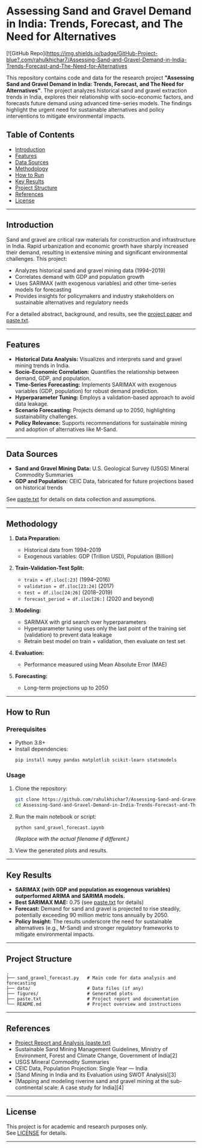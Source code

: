 # Assessing Sand and Gravel Demand in India: Trends, Forecast, and The Need for Alternatives

[![GitHub Repo](https://img.shields.io/badge/GitHub-Project-blue?.com/rahulkhichar7/Assessing-Sand-and-Gravel-Demand-in-India-Trends-Forecast-and-The-Need-for-Alternatives

This repository contains code and data for the research project **"Assessing Sand and Gravel Demand in India: Trends, Forecast, and The Need for Alternatives"**. The project analyzes historical sand and gravel extraction trends in India, explores their relationship with socio-economic factors, and forecasts future demand using advanced time-series models. The findings highlight the urgent need for sustainable alternatives and policy interventions to mitigate environmental impacts.

## Table of Contents

- [Introduction](#introduction)
- [Features](#features)
- [Data Sources](#data-sources)
- [Methodology](#methodology)
- [How to Run](#how-to-run)
- [Key Results](#key-results)
- [Project Structure](#project-structure)
- [References](#references)
- [License](#license)

---

## Introduction

Sand and gravel are critical raw materials for construction and infrastructure in India. Rapid urbanization and economic growth have sharply increased their demand, resulting in extensive mining and significant environmental challenges. This project:

- Analyzes historical sand and gravel mining data (1994–2019)
- Correlates demand with GDP and population growth
- Uses SARIMAX (with exogenous variables) and other time-series models for forecasting
- Provides insights for policymakers and industry stakeholders on sustainable alternatives and regulatory needs

For a detailed abstract, background, and results, see the [project paper](https://github.com/rahulkhichar7/Assessing-Sand-and-Gravel-Demand-in-India-Trends-Forecast-and-The-Need-for-Alternatives.git) and [paste.txt][1].

---

## Features

- **Historical Data Analysis:** Visualizes and interprets sand and gravel mining trends in India.
- **Socio-Economic Correlation:** Quantifies the relationship between demand, GDP, and population.
- **Time-Series Forecasting:** Implements SARIMAX with exogenous variables (GDP, population) for robust demand prediction.
- **Hyperparameter Tuning:** Employs a validation-based approach to avoid data leakage.
- **Scenario Forecasting:** Projects demand up to 2050, highlighting sustainability challenges.
- **Policy Relevance:** Supports recommendations for sustainable mining and adoption of alternatives like M-Sand.

---

## Data Sources

- **Sand and Gravel Mining Data:** U.S. Geological Survey (USGS) Mineral Commodity Summaries
- **GDP and Population:** CEIC Data, fabricated for future projections based on historical trends

See [paste.txt][1] for details on data collection and assumptions.

---

## Methodology

1. **Data Preparation:**  
   - Historical data from 1994–2019  
   - Exogenous variables: GDP (Trillion USD), Population (Billion)

2. **Train-Validation-Test Split:**  
   - `train = df.iloc[:23]` (1994–2016)  
   - `validation = df.iloc[23:24]` (2017)  
   - `test = df.iloc[24:26]` (2018–2019)  
   - `forecast_period = df.iloc[26:]` (2020 and beyond)

3. **Modeling:**  
   - SARIMAX with grid search over hyperparameters  
   - Hyperparameter tuning uses only the last point of the training set (validation) to prevent data leakage  
   - Retrain best model on train + validation, then evaluate on test set

4. **Evaluation:**  
   - Performance measured using Mean Absolute Error (MAE)

5. **Forecasting:**  
   - Long-term projections up to 2050

---

## How to Run

### Prerequisites

- Python 3.8+
- Install dependencies:
  ```bash
  pip install numpy pandas matplotlib scikit-learn statsmodels
  ```

### Usage

1. Clone the repository:
   ```bash
   git clone https://github.com/rahulkhichar7/Assessing-Sand-and-Gravel-Demand-in-India-Trends-Forecast-and-The-Need-for-Alternatives.git
   cd Assessing-Sand-and-Gravel-Demand-in-India-Trends-Forecast-and-The-Need-for-Alternatives
   ```

2. Run the main notebook or script:
   ```bash
   python sand_gravel_forecast.ipynb
   ```
   *(Replace with the actual filename if different.)*

3. View the generated plots and results.

---

## Key Results

- **SARIMAX (with GDP and population as exogenous variables) outperformed ARIMA and SARIMA models.**
- **Best SARIMAX MAE:** 0.75 (see [paste.txt][1] for details)
- **Forecast:** Demand for sand and gravel is projected to rise steadily, potentially exceeding 90 million metric tons annually by 2050.
- **Policy Insight:** The results underscore the need for sustainable alternatives (e.g., M-Sand) and stronger regulatory frameworks to mitigate environmental impacts.

---

## Project Structure

```
.
├── sand_gravel_forecast.py   # Main code for data analysis and forecasting
├── data/                     # Data files (if any)
├── figures/                  # Generated plots
├── paste.txt                 # Project report and documentation
└── README.md                 # Project overview and instructions
```

---

## References

- [Project Report and Analysis (paste.txt)][1]
- Sustainable Sand Mining Management Guidelines, Ministry of Environment, Forest and Climate Change, Government of India[2]
- USGS Mineral Commodity Summaries
- CEIC Data, Population Projection: Single Year — India
- [Sand Mining in India and its Evaluation using SWOT Analysis][3]
- [Mapping and modeling riverine sand and gravel mining at the sub-continental scale: A case study for India][4]

---

## License

This project is for academic and research purposes only.  
See [LICENSE](LICENSE) for details.

---

[1]: paste.txt

